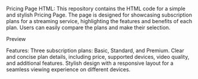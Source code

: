 Pricing Page HTML:
This repository contains the HTML code for a simple and stylish Pricing Page. The page is designed for showcasing subscription plans for a streaming service, highlighting the features and benefits of each plan. Users can easily compare the plans and make their selection.

Preview

Features:
Three subscription plans: Basic, Standard, and Premium.
Clear and concise plan details, including price, supported devices, video quality, and additional features.
Stylish design with a responsive layout for a seamless viewing experience on different devices.
